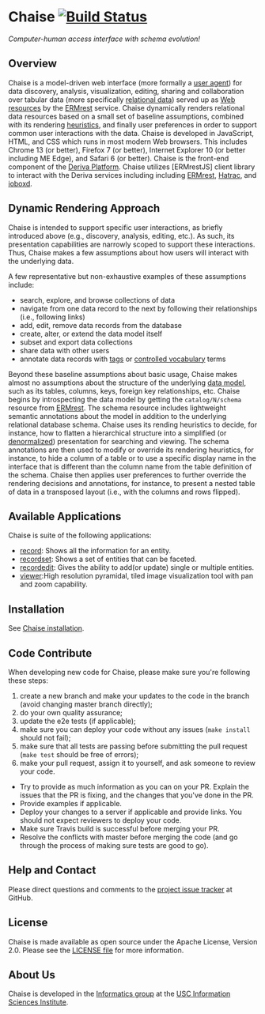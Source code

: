# Chaise [![Build Status](https://travis-ci.org/informatics-isi-edu/chaise.svg?branch=master)](https://travis-ci.org/informatics-isi-edu/chaise)
_Computer-human access interface with schema evolution!_

## Overview

Chaise is a model-driven web interface (more formally a [user agent]) for data
discovery, analysis, visualization, editing, sharing and collaboration over
tabular data (more specifically [relational data]) served up as [Web resources]
by the [ERMrest] service. Chaise dynamically renders relational data resources
based on a small set of baseline assumptions, combined with its rendering
[heuristics], and finally user preferences in order to support common user
interactions with the data. Chaise is developed in JavaScript, HTML, and CSS
which runs in most modern Web browsers. This includes Chrome 13 (or better),
Firefox 7 (or better), Internet Explorer 10 (or better including ME Edge), and
Safari 6 (or better). Chaise is the front-end component of the [Deriva Platform].
Chaise utilizes [ERMrestJS] client library to interact with the Deriva services
including including [ERMrest], [Hatrac], and [ioboxd].


[heuristics]: https://en.wikipedia.org/wiki/Heuristic_%28computer_science%29
[relational data]: https://en.wikipedia.org/wiki/Relational_database
[user agent]: https://en.wikipedia.org/wiki/User_agent
[Web resources]: https://en.wikipedia.org/wiki/Web_resource
[ERMrest]: https://github.com/informatics-isi-edu/ermrest
[Hatrac]: https://github.com/informatics-isi-edu/hatrac
[ioboxd]: https://github.com/informatics-isi-edu/ioboxd
[Deriva Platform]: http://isrd.isi.edu/deriva

## Dynamic Rendering Approach

Chaise is intended to support specific user interactions, as briefly introduced
above (e.g., discovery, analysis, editing, etc.). As such, its presentation
capabilities are narrowly scoped to support these interactions. Thus, Chaise
makes a few assumptions about how users will interact with the underlying
data.

A few representative but non-exhaustive examples of these assumptions include:
- search, explore, and browse collections of data
- navigate from one data record to the next by following their
  relationships (i.e., following links)
- add, edit, remove data records from the database
- create, alter, or extend the data model itself
- subset and export data collections
- share data with other users
- annotate data records with [tags] or [controlled vocabulary] terms

[tags]: https://en.wikipedia.org/wiki/Tag_(metadata)
[controlled vocabulary]: https://en.wikipedia.org/wiki/Controlled_vocabulary
[data model]: https://en.wikipedia.org/wiki/Data_model
[denormalized]: https://en.wikipedia.org/wiki/Denormalization

Beyond these baseline assumptions about basic usage, Chaise makes almost no
assumptions about the structure of the underlying [data model], such as its
tables, columns, keys, foreign key relationships, etc. Chaise begins by
introspecting the data model by getting the `catalog/N/schema` resource from
[ERMrest]. The schema resource includes lightweight semantic annotations about
the model in addition to the underlying relational database schema. Chaise uses
its rending heuristics to decide, for instance, how to flatten a hierarchical
structure into a simplified (or [denormalized]) presentation for searching and
viewing. The schema annotations are then used to modify or override its
rendering heuristics, for instance, to hide a column of a table or to use a
specific display name in the interface that is different than the column name
from the table definition of the schema. Chaise then applies user preferences
to further override the rendering decisions and annotations, for instance, to
present a nested table of data in a transposed layout (i.e., with the columns
and rows flipped).

## Available Applications

Chaise is suite of the following applications:

- [record](record/): Shows all the information for an entity.
- [recordset](recordset): Shows a set of entities that can be faceted.
- [recordedit](recordedit): Gives the ability to add(or update) single or multiple entities.
- [viewer](viewer/):High resolution pyramidal, tiled image visualization tool with pan and zoom capability.

## Installation

See [Chaise installation](docs/user-docs/installation.md).


## Code Contribute

When developing new code for Chaise, please make sure you're following these steps:

1. create a new branch and make your updates to the code in the branch (avoid changing master branch directly);
2. do your own quality assurance;
4. update the e2e tests (if applicable);
6. make sure you can deploy your code without any issues (`make install` should not fail);
7. make sure that all tests are passing before submitting the pull request (`make test` should be free of errors);
8. make your pull request, assign it to yourself, and ask someone to review your code. 
  - Try to provide as much information as you can on your PR. Explain the issues that the PR is fixing, and the changes that you've done in the PR.
  - Provide examples if applicable.
  - Deploy your changes to a server if applicable and provide links. You should not expect reviewers to deploy your code.
  - Make sure Travis build is successful before merging your PR.
  - Resolve the conflicts with master before merging the code (and go through the process of making sure tests are good to go).

## Help and Contact

Please direct questions and comments to the [project issue tracker](https://github.com/informatics-isi-edu/chaise/issues) at GitHub.

## License

Chaise is made available as open source under the Apache License, Version 2.0. Please see the [LICENSE file](LICENSE) for more information.

## About Us

Chaise is developed in the
[Informatics group](http://www.isi.edu/research_groups/informatics/home)
at the [USC Information Sciences Institute](http://www.isi.edu).

